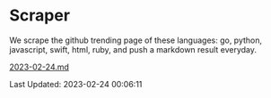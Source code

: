 # Scraper

We scrape the github trending page of these languages: go, python, javascript, swift, html, ruby, and push a markdown result everyday.

[2023-02-24.md](https://github.com/henson/Scraper/blob/master/2023-02-24.md)

Last Updated: 2023-02-24 00:06:11